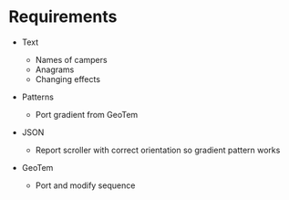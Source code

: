 # Requirements

- Text
  - Names of campers
  - Anagrams
  - Changing effects
- Patterns
  - Port gradient from GeoTem
- JSON
  - Report scroller with correct orientation so gradient pattern works



- GeoTem
  - Port and modify sequence
